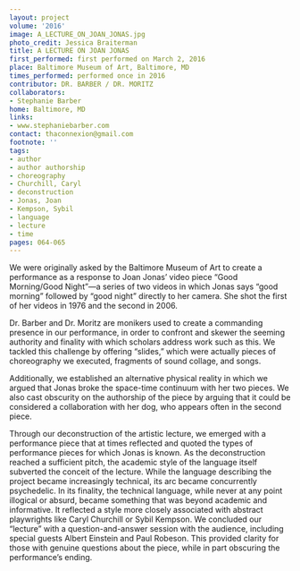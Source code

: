 ```yaml
---
layout: project
volume: '2016'
image: A_LECTURE_ON_JOAN_JONAS.jpg
photo_credit: Jessica Braiterman
title: A LECTURE ON JOAN JONAS
first_performed: first performed on March 2, 2016
place: Baltimore Museum of Art, Baltimore, MD
times_performed: performed once in 2016
contributor: DR. BARBER / DR. MORITZ
collaborators:
- Stephanie Barber
home: Baltimore, MD
links:
- www.stephaniebarber.com
contact: thaconnexion@gmail.com
footnote: ''
tags:
- author
- author authorship
- choreography
- Churchill, Caryl
- deconstruction
- Jonas, Joan
- Kempson, Sybil
- language
- lecture
- time
pages: 064-065
---
```


We were originally asked by the Baltimore Museum of Art to create a performance as a response to Joan Jonas’ video piece “Good Morning/Good Night”—a series of two videos in which Jonas says “good morning” followed by “good night” directly to her camera. She shot the first of her videos in 1976 and the second in 2006.

Dr. Barber and Dr. Moritz are monikers used to create a commanding presence in our performance, in order to confront and skewer the seeming authority and finality with which scholars address work such as this. We tackled this challenge by offering “slides,” which were actually pieces of choreography we executed, fragments of sound collage, and songs.

Additionally, we established an alternative physical reality in which we argued that Jonas broke the space-time continuum with her two pieces. We also cast obscurity on the authorship of the piece by arguing that it could be considered a collaboration with her dog, who appears often in the second piece.

Through our deconstruction of the artistic lecture, we emerged with a performance piece that at times reflected and quoted the types of performance pieces for which Jonas is known. As the deconstruction reached a sufficient pitch, the academic style of the language itself subverted the conceit of the lecture. While the language describing the project became increasingly technical, its arc became concurrently psychedelic. In its finality, the technical language, while never at any point illogical or absurd, became something that was beyond academic and informative. It reflected a style more closely associated with abstract playwrights like Caryl Churchill or Sybil Kempson. We concluded our “lecture” with a question-and-answer session with the audience, including special guests Albert Einstein and Paul Robeson. This provided clarity for those with genuine questions about the piece, while in part obscuring the performance’s ending.
